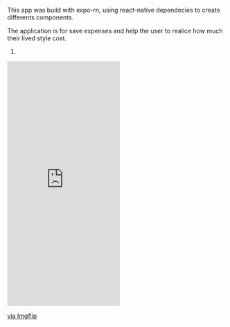 This app was build with expo-rn, using react-native dependecies to create differents components. 

The application is for save expenses and help the user to realice how much their lived style cost.

1.

<div style="width:260px;max-width:100%;"><div style="height:0;padding-bottom:216.92%;position:relative;"><iframe width="260" height="564" style="position:absolute;top:0;left:0;width:100%;height:100%;" frameBorder="0" src="https://imgflip.com/embed/5jxm62"></iframe></div><p><a href="https://imgflip.com/gif/5jxm62">via Imgflip</a></p></div>
